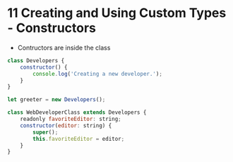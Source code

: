 # 11 Creating and Using Custom Types - Constructors

- Contructors are inside the class

```javascript
class Developers {
    constructor() {
        console.log('Creating a new developer.');
    }
}

let greeter = new Developers();

class WebDeveloperClass extends Developers {
    readonly favoriteEditor: string;
    constructor(editor: string) {
        super();
        this.favoriteEditor = editor;
    }
}
```